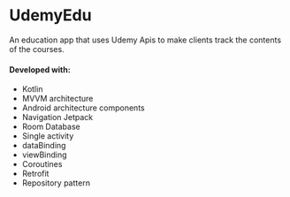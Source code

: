 # UdemyEdu
An education app that uses Udemy Apis to make clients track the contents of the courses.

#### Developed with:
- Kotlin
- MVVM architecture
- Android architecture components
- Navigation Jetpack
- Room Database
- Single activity
- dataBinding
- viewBinding
- Coroutines
- Retrofit
- Repository pattern
